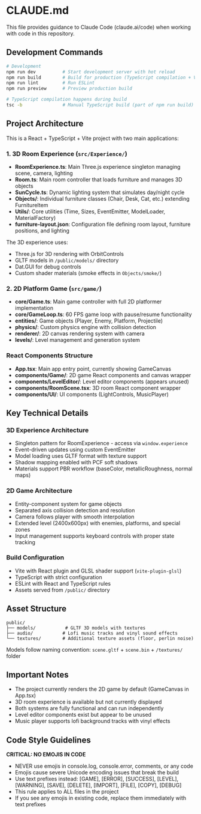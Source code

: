 # CLAUDE.md

This file provides guidance to Claude Code (claude.ai/code) when working with code in this repository.

## Development Commands

```bash
# Development
npm run dev          # Start development server with hot reload
npm run build        # Build for production (TypeScript compilation + Vite build)
npm run lint         # Run ESLint
npm run preview      # Preview production build

# TypeScript compilation happens during build
tsc -b               # Manual TypeScript build (part of npm run build)
```

## Project Architecture

This is a React + TypeScript + Vite project with two main applications:

### 1. 3D Room Experience (`src/Experience/`)
- **RoomExperience.ts**: Main Three.js experience singleton managing scene, camera, lighting
- **Room.ts**: Main room controller that loads furniture and manages 3D objects
- **SunCycle.ts**: Dynamic lighting system that simulates day/night cycle
- **Objects/**: Individual furniture classes (Chair, Desk, Cat, etc.) extending FurnitureItem
- **Utils/**: Core utilities (Time, Sizes, EventEmitter, ModelLoader, MaterialFactory)
- **furniture-layout.json**: Configuration file defining room layout, furniture positions, and lighting

The 3D experience uses:
- Three.js for 3D rendering with OrbitControls
- GLTF models in `/public/models/` directory
- Dat.GUI for debug controls
- Custom shader materials (smoke effects in `Objects/smoke/`)

### 2. 2D Platform Game (`src/game/`)
- **core/Game.ts**: Main game controller with full 2D platformer implementation
- **core/GameLoop.ts**: 60 FPS game loop with pause/resume functionality
- **entities/**: Game objects (Player, Enemy, Platform, Projectile)
- **physics/**: Custom physics engine with collision detection
- **renderer/**: 2D canvas rendering system with camera
- **levels/**: Level management and generation system

### React Components Structure
- **App.tsx**: Main app entry point, currently showing GameCanvas
- **components/Game/**: 2D game React components and canvas wrapper
- **components/LevelEditor/**: Level editor components (appears unused)
- **components/RoomScene.tsx**: 3D room React component wrapper
- **components/UI/**: UI components (LightControls, MusicPlayer)

## Key Technical Details

### 3D Experience Architecture
- Singleton pattern for RoomExperience - access via `window.experience`
- Event-driven updates using custom EventEmitter
- Model loading uses GLTF format with texture support
- Shadow mapping enabled with PCF soft shadows
- Materials support PBR workflow (baseColor, metallicRoughness, normal maps)

### 2D Game Architecture
- Entity-component system for game objects
- Separated axis collision detection and resolution
- Camera follows player with smooth interpolation
- Extended level (2400x600px) with enemies, platforms, and special zones
- Input management supports keyboard controls with proper state tracking

### Build Configuration
- Vite with React plugin and GLSL shader support (`vite-plugin-glsl`)
- TypeScript with strict configuration
- ESLint with React and TypeScript rules
- Assets served from `/public/` directory

## Asset Structure

```
public/
├── models/           # GLTF 3D models with textures
├── audio/           # Lofi music tracks and vinyl sound effects
└── textures/        # Additional texture assets (floor, perlin noise)
```

Models follow naming convention: `scene.gltf` + `scene.bin` + `/textures/` folder

## Important Notes

- The project currently renders the 2D game by default (GameCanvas in App.tsx)
- 3D room experience is available but not currently displayed
- Both systems are fully functional and can run independently
- Level editor components exist but appear to be unused
- Music player supports lofi background tracks with vinyl effects

## Code Style Guidelines

**CRITICAL: NO EMOJIS IN CODE**
- NEVER use emojis in console.log, console.error, comments, or any code
- Emojis cause severe Unicode encoding issues that break the build
- Use text prefixes instead: [GAME], [ERROR], [SUCCESS], [LEVEL], [WARNING], [SAVE], [DELETE], [IMPORT], [FILE], [COPY], [DEBUG]
- This rule applies to ALL files in the project
- If you see any emojis in existing code, replace them immediately with text prefixes